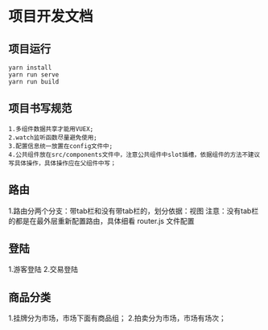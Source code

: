 # 项目开发文档

## 项目运行
```
yarn install
yarn run serve
yarn run build
```
## 项目书写规范
```
1.多组件数据共享才能用VUEX;
2.watch监听函数尽量避免使用;
3.配置信息统一放置在config文件中;
4.公共组件放在src/components文件中，注意公共组件中slot插槽，依据组件的方法不建议写具体操作，具体操作应在父组件中写；
```
## 路由
1.路由分两个分支：带tab栏和没有带tab栏的，划分依据：视图
注意：没有tab栏的都是在最外层重新配置路由，具体细看 router.js 文件配置

## 登陆
1.游客登陆
2.交易登陆


## 商品分类
1.挂牌分为市场，市场下面有商品组；
2.拍卖分为市场，市场有场次；